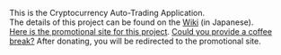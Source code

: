 This is the Cryptocurrency Auto-Trading Application.<br>
The details of this project can be found on the [Wiki](https://github.com/ShoheiKIMURA389/bitBuyer-0.8.1.a/wiki) (in Japanese).<br>
[Here is the promotional site for this project](https://coin-clash-lab.com).
[Could you provide a coffee break?](https://www.paypal.com/ncp/payment/94AVNEYF53NCA) After donating, you will be redirected to the promotional site.

